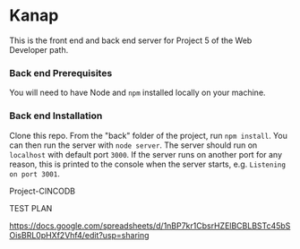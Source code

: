 # Kanap #

This is the front end and back end server for Project 5 of the Web Developer path.

### Back end Prerequisites ###

You will need to have Node and `npm` installed locally on your machine.

### Back end Installation ###

Clone this repo. From the "back" folder of the project, run `npm install`. You 
can then run the server with `node server`. 
The server should run on `localhost` with default port `3000`. If the
server runs on another port for any reason, this is printed to the
console when the server starts, e.g. `Listening on port 3001`.


 Project-CINCODB

TEST PLAN

  https://docs.google.com/spreadsheets/d/1nBP7kr1CbsrHZElBCBLBSTc45bSOisBRL0pHXf2Vhf4/edit?usp=sharing
